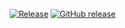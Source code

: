 [![Release](https://github.com/hoangndst/mcp-server-danchoicloud/actions/workflows/release.yaml/badge.svg)](https://github.com/hoangndst/mcp-server-danchoicloud/actions/workflows/release.yaml)
[![GitHub release](https://img.shields.io/github/release/hoangndst/mcp-server-danchoicloud.svg)](https://github.com/hoangndst/mcp-server-danchoicloud/releases)